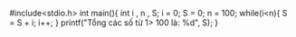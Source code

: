 #include<stdio.h>
int main(){
    int i , n , S;
    i = 0;
    S = 0;
    n = 100;
    while(i<n){
        S = S + i;
        i++;
    }
    printf("Tổng các số từ 1> 100 là: %d", S);
}
